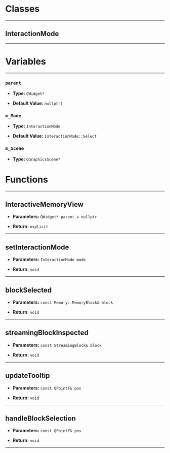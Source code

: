 # Classes
---

## InteractionMode
---




# Variables
---

### `parent`

- **Type:** `QWidget*`

- **Default Value:** `nullptr)`



### `m_Mode`

- **Type:** `InteractionMode`

- **Default Value:** `InteractionMode::Select`



### `m_Scene`

- **Type:** `QGraphicsScene*`




# Functions
---

## InteractiveMemoryView



- **Parameters:** `QWidget* parent = nullptr`

- **Return:** `explicit`

---

## setInteractionMode



- **Parameters:** `InteractionMode mode`

- **Return:** `void`

---

## blockSelected



- **Parameters:** `const Memory::MemoryBlock& block`

- **Return:** `void`

---

## streamingBlockInspected



- **Parameters:** `const StreamingBlock& block`

- **Return:** `void`

---

## updateTooltip



- **Parameters:** `const QPointF& pos`

- **Return:** `void`

---

## handleBlockSelection



- **Parameters:** `const QPointF& pos`

- **Return:** `void`

---
